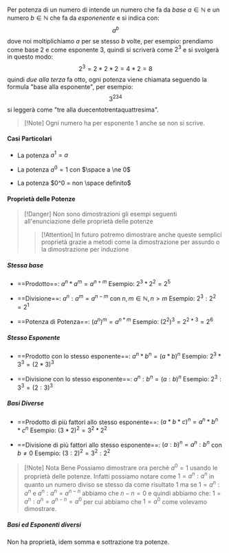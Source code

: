 Per potenza di un numero di intende un numero che fa da *base* $a \in \mathbb{N}$ e un numero $b \in \mathbb{N}$ che fa da *esponenente* e si indica con:
$$a^b$$ 
dove noi moltiplichiamo $a$ per se stesso $b$ volte, per esempio:
prendiamo come base $2$ e come esponente $3$, quindi si scriverà come $2^3$ e si svolgerà in questo modo:
$$2^3 = 2 * 2 * 2 = 4 * 2 = 8$$
quindi *due alla terza* fa otto, ogni potenza viene chiamata seguendo la formula "base alla esponente", per esempio:
$$3^{234}$$ si leggerà come "tre alla duecentotrentaquattresima".

>[!Note] Ogni numero ha per esponente 1 anche se non si scrive.
#### Casi Particolari

- La potenza $a^1 = a$

- La potenza $a^0 = 1$ con $\space a \ne 0$ 

- La potenza $0^0 = non \space definito$   

#### Proprietà delle Potenze

  >[!Danger] Non sono dimostrazioni gli esempi seguenti all'enunciazione delle proprietà delle potenze
  >>[!Attention] In futuro potremo dimostrare anche queste semplici proprietà grazie a metodi come la dimostrazione per assurdo o la dimostrazione per induzione

##### Stessa base

- ==Prodotto==: $a^n * a^m = a^{n + m}$ 
  Esempio: $2^3 * 2 ^ 2 = 2^5$ 

- ==Divisione==: $a^n : a^m = a^{n-m}$ con $n,m \in \mathbb{N}, n > m$ 
  Esempio: $2^3 : 2^2 = 2^1$ 

- ==Potenza di Potenza==: $(a^n)^m = a^{n * m}$ 
  Esempio: $(2^2)^3 = 2^{2 * 3} = 2 ^6$ 

##### Stesso Esponente

- ==Prodotto con lo stesso esponente==: $a^n * b^n = (a *b)^n$
  Esempio: $2^3 * 3 ^3 = (2 * 3)^3$

- ==Divisione con lo stesso esponente==: $a^n : b^n = (a : b)^n$
  Esempio: $2^3 : 3 ^3 = (2 : 3)^3$
  
##### Basi Diverse

- ==Prodotto di più fattori allo stesso esponente==: $(a * b * c)^n = a^n * b^n * c^n$
  Esempio: $(3 * 2)^2 = 3^2 * 2^2$  

- ==Divisione di più fattori allo stesso esponente==: $(a : b)^n = a^n : b^n$ con $b \ne 0$
  Esempio: $(3 : 2)^2 = 3^2 : 2^2$  

>[!Note] Nota Bene
Possiamo dimostrare ora perchè $a^0 = 1$ usando le proprietà delle potenze. Infatti possiamo notare come $1 = a^n : a^n$ in quanto un numero diviso se stesso da come risultato $1$ ma se $1 = a^n : a^n$ e $a^n : a^n = a^{n-n}$  abbiamo che $n - n = 0$ e quindi abbiamo che: $1 = a^n : a^n = a^{n - n} = a^0$ per cui abbiamo che $1 = a^0$ come volevamo dimostrare.

##### Basi ed Esponenti diversi

Non ha proprietà, idem somma e sottrazione tra potenze.